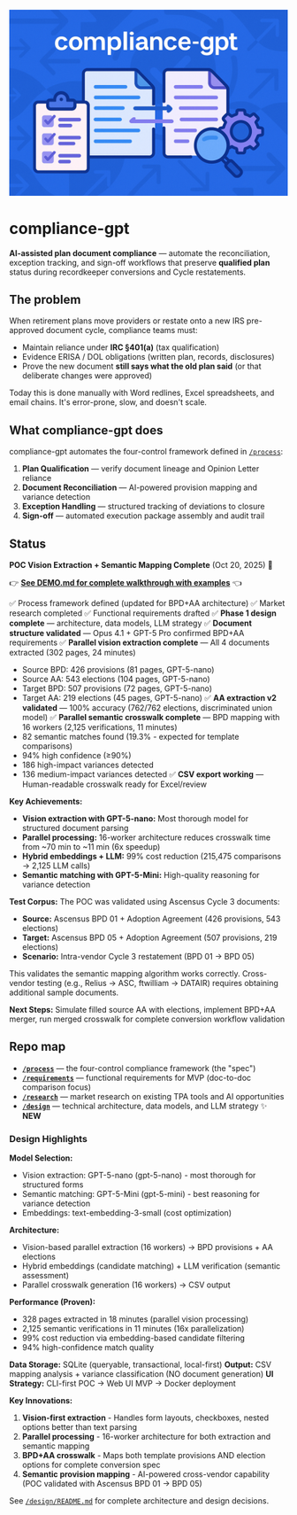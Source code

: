 <p align="center">
  <img src="assets/banner.png" alt="compliance-gpt banner">
</p>

# compliance-gpt

**AI-assisted plan document compliance** — automate the reconciliation, exception tracking, and sign-off workflows that preserve **qualified plan** status during recordkeeper conversions and Cycle restatements.

## The problem

When retirement plans move providers or restate onto a new IRS pre-approved document cycle, compliance teams must:
- Maintain reliance under **IRC §401(a)** (tax qualification)
- Evidence ERISA / DOL obligations (written plan, records, disclosures)
- Prove the new document **still says what the old plan said** (or that deliberate changes were approved)

Today this is done manually with Word redlines, Excel spreadsheets, and email chains. It's error-prone, slow, and doesn't scale.

## What compliance-gpt does

compliance-gpt automates the four-control framework defined in [`/process`](./process/):

1. **Plan Qualification** — verify document lineage and Opinion Letter reliance
2. **Document Reconciliation** — AI-powered provision mapping and variance detection
3. **Exception Handling** — structured tracking of deviations to closure
4. **Sign-off** — automated execution package assembly and audit trail

## Status

**POC Vision Extraction + Semantic Mapping Complete** (Oct 20, 2025) 🎉

👉 **[See DEMO.md for complete walkthrough with examples](DEMO.md)** 👈

✅ Process framework defined (updated for BPD+AA architecture)
✅ Market research completed
✅ Functional requirements drafted
✅ **Phase 1 design complete** — architecture, data models, LLM strategy
✅ **Document structure validated** — Opus 4.1 + GPT-5 Pro confirmed BPD+AA requirements
✅ **Parallel vision extraction complete** — All 4 documents extracted (302 pages, 24 minutes)
  - Source BPD: 426 provisions (81 pages, GPT-5-nano)
  - Source AA: 543 elections (104 pages, GPT-5-nano)
  - Target BPD: 507 provisions (72 pages, GPT-5-nano)
  - Target AA: 219 elections (45 pages, GPT-5-nano)
✅ **AA extraction v2 validated** — 100% accuracy (762/762 elections, discriminated union model)
✅ **Parallel semantic crosswalk complete** — BPD mapping with 16 workers (2,125 verifications, 11 minutes)
  - 82 semantic matches found (19.3% - expected for template comparisons)
  - 94% high confidence (≥90%)
  - 186 high-impact variances detected
  - 136 medium-impact variances detected
✅ **CSV export working** — Human-readable crosswalk ready for Excel/review

**Key Achievements:**
- **Vision extraction with GPT-5-nano:** Most thorough model for structured document parsing
- **Parallel processing:** 16-worker architecture reduces crosswalk time from ~70 min to ~11 min (6x speedup)
- **Hybrid embeddings + LLM:** 99% cost reduction (215,475 comparisons → 2,125 LLM calls)
- **Semantic matching with GPT-5-Mini:** High-quality reasoning for variance detection

**Test Corpus:**
The POC was validated using Ascensus Cycle 3 documents:
- **Source:** Ascensus BPD 01 + Adoption Agreement (426 provisions, 543 elections)
- **Target:** Ascensus BPD 05 + Adoption Agreement (507 provisions, 219 elections)
- **Scenario:** Intra-vendor Cycle 3 restatement (BPD 01 → BPD 05)

This validates the semantic mapping algorithm works correctly. Cross-vendor testing (e.g., Relius → ASC, ftwilliam → DATAIR) requires obtaining additional sample documents.

**Next Steps:** Simulate filled source AA with elections, implement BPD+AA merger, run merged crosswalk for complete conversion workflow validation

## Repo map

- **[`/process`](./process/README.md)** — the four-control compliance framework (the "spec")
- **[`/requirements`](./requirements/README.md)** — functional requirements for MVP (doc-to-doc comparison focus)
- **[`/research`](./research/)** — market research on existing TPA tools and AI opportunities
- **[`/design`](./design/README.md)** — technical architecture, data models, and LLM strategy ✨ **NEW**

### Design Highlights

**Model Selection:**
- Vision extraction: GPT-5-nano (gpt-5-nano) - most thorough for structured forms
- Semantic matching: GPT-5-Mini (gpt-5-mini) - best reasoning for variance detection
- Embeddings: text-embedding-3-small (cost optimization)

**Architecture:**
- Vision-based parallel extraction (16 workers) → BPD provisions + AA elections
- Hybrid embeddings (candidate matching) + LLM verification (semantic assessment)
- Parallel crosswalk generation (16 workers) → CSV output

**Performance (Proven):**
- 328 pages extracted in 18 minutes (parallel vision processing)
- 2,125 semantic verifications in 11 minutes (16x parallelization)
- 99% cost reduction via embedding-based candidate filtering
- 94% high-confidence match quality

**Data Storage:** SQLite (queryable, transactional, local-first)
**Output:** CSV mapping analysis + variance classification (NO document generation)
**UI Strategy:** CLI-first POC → Web UI MVP → Docker deployment

**Key Innovations:**
1. **Vision-first extraction** - Handles form layouts, checkboxes, nested options better than text parsing
2. **Parallel processing** - 16-worker architecture for both extraction and semantic mapping
3. **BPD+AA crosswalk** - Maps both template provisions AND election options for complete conversion spec
4. **Semantic provision mapping** - AI-powered cross-vendor capability (POC validated with Ascensus BPD 01 → BPD 05)

See [`/design/README.md`](./design/README.md) for complete architecture and design decisions.
